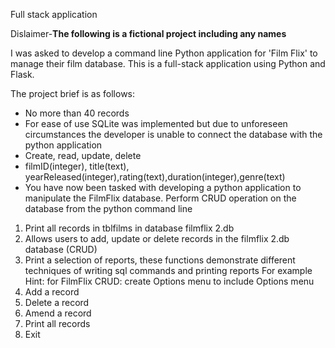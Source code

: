 Full stack application

Dislaimer-**The following is a fictional project including any names**

I was asked to develop a command line Python application for 'Film Flix' to manage their film database.
This is a full-stack application using Python and Flask.

The project brief is as follows:
* No more than 40 records
* For ease of use SQLite was implemented but due to unforeseen circumstances the developer is unable to connect the database with the python application
* Create, read, update, delete
* filmID(integer), title(text), yearReleased(integer),rating(text),duration(integer),genre(text)
* You have now been tasked with developing a python application to manipulate the FilmFlix database.
Perform CRUD operation on the database from the python command line
1.	Print all records in  tblfilms in database filmflix 2.db
2.	Allows users to add, update or delete records in the filmflix 2.db database (CRUD)
3.	Print a selection of reports, these functions demonstrate different techniques of writing sql commands and printing reports
For example
Hint: for FilmFlix CRUD: create Options menu to include 
Options menu
1. Add a record
2. Delete a record
3. Amend a record
4. Print all records
5. Exit
